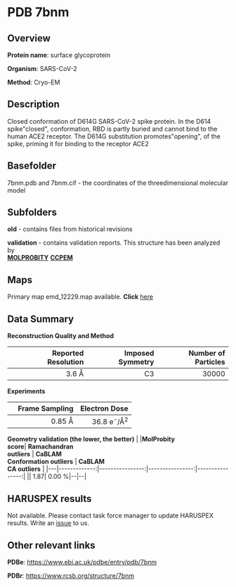 # PDB 7bnm

## Overview

**Protein name**: surface glycoprotein

**Organism**: SARS-CoV-2

**Method**: Cryo-EM

## Description

Closed conformation of D614G SARS-CoV-2 spike protein. In the D614 spike"closed",  conformation, RBD is partly buried and cannot bind to the human ACE2 receptor. The D614G substitution promotes"opening",  of the spike, priming it for binding to the receptor ACE2

## Basefolder

7bnm.pdb and 7bnm.cif - the coordinates of the threedimensional molecular model

## Subfolders



**old** - contains files from historical revisions

**validation** - contains validation reports. This structure has been analyzed by <br>  [**MOLPROBITY**](https://github.com/thorn-lab/coronavirus_structural_task_force/tree/master/pdb/surface_glycoprotein/SARS-CoV-2/7bnm/validation/molprobity)   [**CCPEM**](https://github.com/thorn-lab/coronavirus_structural_task_force/tree/master/pdb/surface_glycoprotein/SARS-CoV-2/7bnm/validation/ccpem-validation) 



## Maps

Primary map emd_12229.map available. **Click** [here](http://ftp.wwpdb.org/pub/emdb/structures/EMD-12229/map/) 

## Data Summary
**Reconstruction Quality and Method**

|   | Reported Resolution | Imposed Symmetry | Number of Particles |
|---|-------------:|----------------:|--------------:|
|   |3.6 Å|C3|30000|

**Experiments**

|   | Frame Sampling | Electron Dose |
|---|-------------:|----------------:|
|   |0.85 Å|36.8 e<sup>-</sup>/Å<sup>2</sup>|

**Geometry validation (the lower, the better)**
|   |**MolProbity<br>score**| **Ramachandran<br>outliers** | **CaBLAM<br>Conformation outliers** | **CaBLAM<br>CA outliers** |
|---|-------------:|----------------:|----------------:|----------------:|
||  1.87|  0.00 %|--|--|

## HARUSPEX results

Not available. Please contact task force manager to update HARUSPEX results. Write an [issue](https://github.com/thorn-lab/coronavirus_structural_task_force/issues) to us.

## Other relevant links 
**PDBe**:  https://www.ebi.ac.uk/pdbe/entry/pdb/7bnm
 
**PDBr**: https://www.rcsb.org/structure/7bnm 
